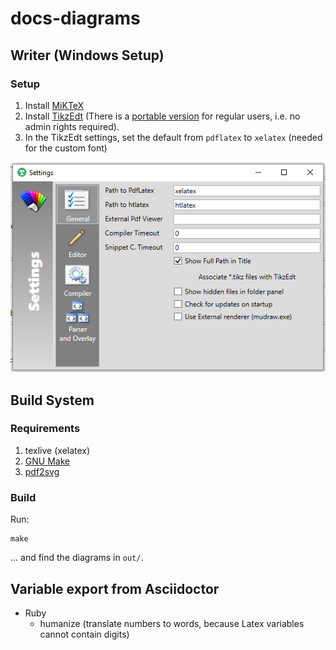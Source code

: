 # docs-diagrams

## Writer (Windows Setup)
### Setup

1. Install [MiKTeX](https://miktex.org/download)
2. Install [TikzEdt](http://tikzedt.org/) (There is a [portable version](https://storage.googleapis.com/google-code-archive-downloads/v2/code.google.com/tikzedt/TikzEdtBeta0_2_3.zip) for regular users, i.e. no admin rights required).
3. In the TikzEdt settings, set the default from `pdflatex` to `xelatex` (needed for the custom font)

![image](assets/settings.png)

## Build System
### Requirements
1. texlive (xelatex)
2. [GNU Make](http://gnuwin32.sourceforge.net/packages/make.htm)
3. [pdf2svg](http://www.cityinthesky.co.uk/opensource/pdf2svg/)

### Build
Run:
```
make
```
... and find the diagrams in `out/`.

## Variable export from Asciidoctor

* Ruby
  * humanize (translate numbers to words, because Latex variables cannot contain digits)

